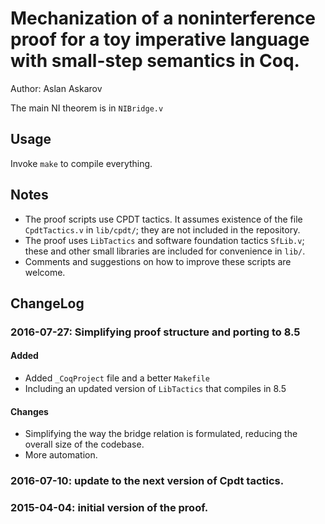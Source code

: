 # Mechanization of a noninterference proof for a toy imperative language with small-step semantics in Coq.

Author: Aslan Askarov

The main NI theorem is in `NIBridge.v`

## Usage
Invoke `make` to compile everything.


## Notes
- The proof scripts use CPDT tactics. It assumes existence of the file `CpdtTactics.v` in `lib/cpdt/`; they are not included in the repository.
- The proof uses `LibTactics` and software foundation tactics `SfLib.v`;
  these and other small libraries are included for convenience in `lib/`.
- Comments and suggestions on how to improve these scripts are welcome.


## ChangeLog

### 2016-07-27: Simplifying proof structure and porting to 8.5
#### Added
- Added `_CoqProject` file and a better `Makefile`
- Including an updated version of `LibTactics` that compiles in 8.5

#### Changes
- Simplifying the way the bridge relation is formulated, reducing the overall size of the codebase.
- More automation.

### 2016-07-10: update to the next version of Cpdt tactics.

### 2015-04-04: initial version of the proof.
